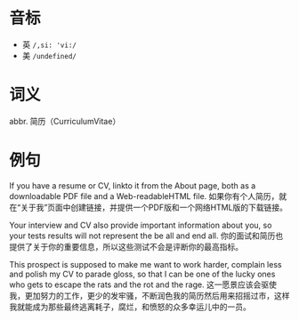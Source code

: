 # 音标

- 英 `/,si: 'vi:/`
- 美 `/undefined/`

# 词义

abbr. 简历（CurriculumVitae）


# 例句

If you have a resume or CV, linkto it from the About page, both as a downloadable PDF file and a Web-readableHTML file.
如果你有个人简历，就在“关于我”页面中创建链接，并提供一个PDF版和一个网络HTML版的下载链接。

Your interview and CV also provide important information about you, so your tests results will not represent the be all and end all.
你的面试和简历也提供了关于你的重要信息，所以这些测试不会是评断你的最高指标。

This prospect is supposed to make me want to work harder, complain less and polish my CV to parade gloss, so that I can be one of the lucky ones who gets to escape the rats and the rot and the rage.
这一愿景应该会驱使我，更加努力的工作，更少的发牢骚，不断润色我的简历然后用来招摇过市，这样我就能成为那些最终逃离耗子，腐烂，和愤怒的众多幸运儿中的一员。


